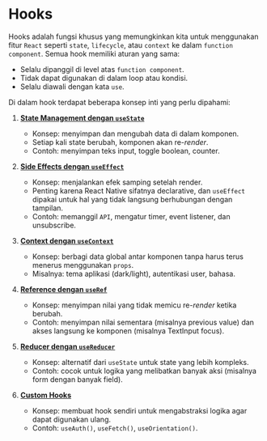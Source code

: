 # Hooks

Hooks adalah fungsi khusus yang memungkinkan kita untuk menggunakan fitur `React` seperti `state`, `lifecycle`, atau `context` ke dalam `function component`. Semua hook memiliki aturan yang sama:

- Selalu dipanggil di level atas `function component`.
- Tidak dapat digunakan di dalam loop atau kondisi.
- Selalu diawali dengan kata `use`.

Di dalam hook terdapat beberapa konsep inti yang perlu dipahami:

1. [**State Management dengan `useState`**](state.md)
    - Konsep: menyimpan dan mengubah data di dalam komponen.
    - Setiap kali state berubah, komponen akan re-*render*.
    - Contoh: menyimpan teks input, toggle boolean, counter.


2. [**Side Effects dengan `useEffect`**](side-effects.md)
    - Konsep: menjalankan efek samping setelah render. 
    - Penting karena React Native sifatnya declarative, dan `useEffect` dipakai untuk hal yang tidak langsung berhubungan dengan tampilan.
    - Contoh: memanggil `API`, mengatur timer, event listener, dan unsubscribe.

3. [**Context dengan `useContext`**](context.md)
    - Konsep: berbagi data global antar komponen tanpa harus terus menerus menggunakan `props`.
    - Misalnya: tema aplikasi (dark/light), autentikasi user, bahasa.

4. [**Reference dengan `useRef`**](reference.md)
    - Konsep: menyimpan nilai yang tidak memicu re-*render* ketika berubah.
    - Contoh: menyimpan nilai sementara (misalnya previous value) dan akses langsung ke komponen (misalnya TextInput focus).

5. [**Reducer dengan `useReducer`**](reducer.md)
    - Konsep: alternatif dari `useState` untuk state yang lebih kompleks.
    - Contoh: cocok untuk logika yang melibatkan banyak aksi (misalnya form dengan banyak field).

6. [**Custom Hooks**](custom-hooks.md)
    - Konsep: membuat hook sendiri untuk mengabstraksi logika agar dapat digunakan ulang.
    - Contoh: `useAuth()`, `useFetch()`, `useOrientation()`.



